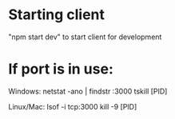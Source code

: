# Starting client
"npm start dev" to start client for development


# If port is in use:
Windows:
    netstat -ano | findstr :3000
    tskill [PID]

Linux/Mac:
    lsof -i tcp:3000
    kill -9 [PID]